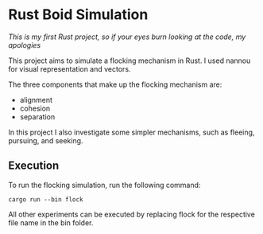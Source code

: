 # Rust Boid Simulation

_This is my first Rust project, so if your eyes burn looking at the code, my apologies_

This project aims to simulate a flocking mechanism in Rust. I used nannou for visual representation and vectors.

The three components that make up the flocking mechanism are:

- alignment
- cohesion
- separation

In this project I also investigate some simpler mechanisms, such as fleeing, pursuing, and seeking.

## Execution

To run the flocking simulation, run the following command:

```
cargo run --bin flock
```

All other experiments can be executed by replacing flock for the respective file name in the bin folder.
